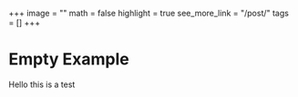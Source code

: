 +++
image = ""
math = false
highlight = true
see_more_link = "/post/"
tags = []
+++

# Empty Example

Hello this is a test